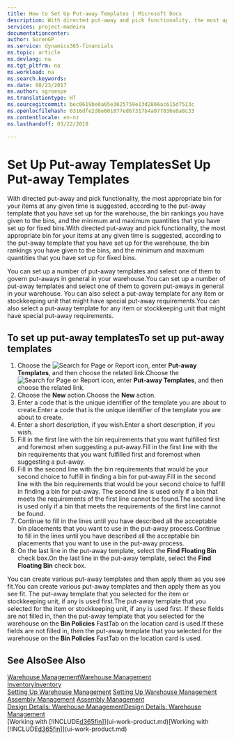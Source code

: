 ```yaml
---
title: How to Set Up Put-away Templates | Microsoft Docs
description: With directed put-away and pick functionality, the most appropriate bin for your items at any given time is suggested, according to the put-away template that you have set up for the warehouse, the bin rankings you have given to the bins, and the minimum and maximum quantities that you have set up for fixed bins.
services: project-madeira
documentationcenter: 
author: SorenGP
ms.service: dynamics365-financials
ms.topic: article
ms.devlang: na
ms.tgt_pltfrm: na
ms.workload: na
ms.search.keywords: 
ms.date: 08/23/2017
ms.author: sgroespe
ms.translationtype: HT
ms.sourcegitcommit: bec0619be0a65e3625759e13d2866ac615d7513c
ms.openlocfilehash: 0316dfe2d8e601077ed67317b4a077036e0a8c33
ms.contentlocale: en-nz
ms.lasthandoff: 03/22/2018

---
```

# <a name="set-up-put-away-templates"></a><span data-ttu-id="27782-103">Set Up Put-away Templates</span><span class="sxs-lookup"><span data-stu-id="27782-103">Set Up Put-away Templates</span></span>
<span data-ttu-id="27782-104">With directed put-away and pick functionality, the most appropriate bin for your items at any given time is suggested, according to the put-away template that you have set up for the warehouse, the bin rankings you have given to the bins, and the minimum and maximum quantities that you have set up for fixed bins.</span><span class="sxs-lookup"><span data-stu-id="27782-104">With directed put-away and pick functionality, the most appropriate bin for your items at any given time is suggested, according to the put-away template that you have set up for the warehouse, the bin rankings you have given to the bins, and the minimum and maximum quantities that you have set up for fixed bins.</span></span>  

<span data-ttu-id="27782-105">You can set up a number of put-away templates and select one of them to govern put-aways in general in your warehouse.</span><span class="sxs-lookup"><span data-stu-id="27782-105">You can set up a number of put-away templates and select one of them to govern put-aways in general in your warehouse.</span></span> <span data-ttu-id="27782-106">You can also select a put-away template for any item or stockkeeping unit that might have special put-away requirements.</span><span class="sxs-lookup"><span data-stu-id="27782-106">You can also select a put-away template for any item or stockkeeping unit that might have special put-away requirements.</span></span>  

## <a name="to-set-up-put-away-templates"></a><span data-ttu-id="27782-107">To set up put-away templates</span><span class="sxs-lookup"><span data-stu-id="27782-107">To set up put-away templates</span></span>  
1.  <span data-ttu-id="27782-108">Choose the ![Search for Page or Report](media/ui-search/search_small.png "Search for Page or Report icon") icon, enter **Put-away Templates**, and then choose the related link.</span><span class="sxs-lookup"><span data-stu-id="27782-108">Choose the ![Search for Page or Report](media/ui-search/search_small.png "Search for Page or Report icon") icon, enter **Put-away Templates**, and then choose the related link.</span></span>  
2.  <span data-ttu-id="27782-109">Choose the **New** action.</span><span class="sxs-lookup"><span data-stu-id="27782-109">Choose the **New** action.</span></span>  
3.  <span data-ttu-id="27782-110">Enter a code that is the unique identifier of the template you are about to create.</span><span class="sxs-lookup"><span data-stu-id="27782-110">Enter a code that is the unique identifier of the template you are about to create.</span></span>  
4.  <span data-ttu-id="27782-111">Enter a short description, if you wish.</span><span class="sxs-lookup"><span data-stu-id="27782-111">Enter a short description, if you wish.</span></span>  
5.  <span data-ttu-id="27782-112">Fill in the first line with the bin requirements that you want fulfilled first and foremost when suggesting a put-away.</span><span class="sxs-lookup"><span data-stu-id="27782-112">Fill in the first line with the bin requirements that you want fulfilled first and foremost when suggesting a put-away.</span></span>  
6.  <span data-ttu-id="27782-113">Fill in the second line with the bin requirements that would be your second choice to fulfill in finding a bin for put-away.</span><span class="sxs-lookup"><span data-stu-id="27782-113">Fill in the second line with the bin requirements that would be your second choice to fulfill in finding a bin for put-away.</span></span> <span data-ttu-id="27782-114">The second line is used only if a bin that meets the requirements of the first line cannot be found.</span><span class="sxs-lookup"><span data-stu-id="27782-114">The second line is used only if a bin that meets the requirements of the first line cannot be found.</span></span>  
7.  <span data-ttu-id="27782-115">Continue to fill in the lines until you have described all the acceptable bin placements that you want to use in the put-away process.</span><span class="sxs-lookup"><span data-stu-id="27782-115">Continue to fill in the lines until you have described all the acceptable bin placements that you want to use in the put-away process.</span></span>  
8.  <span data-ttu-id="27782-116">On the last line in the put-away template, select the **Find Floating Bin** check box.</span><span class="sxs-lookup"><span data-stu-id="27782-116">On the last line in the put-away template, select the **Find Floating Bin** check box.</span></span>  

<span data-ttu-id="27782-117">You can create various put-away templates and then apply them as you see fit.</span><span class="sxs-lookup"><span data-stu-id="27782-117">You can create various put-away templates and then apply them as you see fit.</span></span> <span data-ttu-id="27782-118">The put-away template that you selected for the item or stockkeeping unit, if any is used first.</span><span class="sxs-lookup"><span data-stu-id="27782-118">The put-away template that you selected for the item or stockkeeping unit, if any is used first.</span></span> <span data-ttu-id="27782-119">If these fields are not filled in, then the put-away template that you selected for the warehouse on the **Bin Policies** FastTab on the location card is used.</span><span class="sxs-lookup"><span data-stu-id="27782-119">If these fields are not filled in, then the put-away template that you selected for the warehouse on the **Bin Policies** FastTab on the location card is used.</span></span>  

## <a name="see-also"></a><span data-ttu-id="27782-120">See Also</span><span class="sxs-lookup"><span data-stu-id="27782-120">See Also</span></span>  
[<span data-ttu-id="27782-121">Warehouse Management</span><span class="sxs-lookup"><span data-stu-id="27782-121">Warehouse Management</span></span>](warehouse-manage-warehouse.md)  
[<span data-ttu-id="27782-122">Inventory</span><span class="sxs-lookup"><span data-stu-id="27782-122">Inventory</span></span>](inventory-manage-inventory.md)  
<span data-ttu-id="27782-123">[Setting Up Warehouse Management](warehouse-setup-warehouse.md)   </span><span class="sxs-lookup"><span data-stu-id="27782-123">[Setting Up Warehouse Management](warehouse-setup-warehouse.md)   </span></span>  
<span data-ttu-id="27782-124">[Assembly Management](assembly-assemble-items.md)  </span><span class="sxs-lookup"><span data-stu-id="27782-124">[Assembly Management](assembly-assemble-items.md)  </span></span>  
[<span data-ttu-id="27782-125">Design Details: Warehouse Management</span><span class="sxs-lookup"><span data-stu-id="27782-125">Design Details: Warehouse Management</span></span>](design-details-warehouse-management.md)  
<span data-ttu-id="27782-126">[Working with [!INCLUDE[d365fin](includes/d365fin_md.md)]](ui-work-product.md)</span><span class="sxs-lookup"><span data-stu-id="27782-126">[Working with [!INCLUDE[d365fin](includes/d365fin_md.md)]](ui-work-product.md)</span></span>

